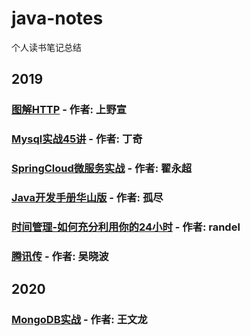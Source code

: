 # java-notes
个人读书笔记总结

## 2019

### [图解HTTP](./java-notes/2019/图解HTTP.MD) - 作者: 上野宣

### [Mysql实战45讲](./java-notes/2019/Mysql实战45讲.MD) - 作者: 丁奇

### [SpringCloud微服务实战](./java-notes/2019/SpringCloud微服务实战.MD) - 作者: 翟永超

### [Java开发手册华山版](./java-notes/2019/Java开发手册.MD) - 作者: 孤尽

### [时间管理-如何充分利用你的24小时](./java-notes/2019/时间管理.MD) - 作者: randel

### [腾讯传](./java-notes/2019/腾讯传.MD) - 作者: 吴晓波


## 2020

### [MongoDB实战](./java-notes/2020/MongoDB实战.MD) - 作者: 王文龙